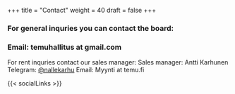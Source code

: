 +++
title = "Contact"
weight = 40
draft = false
+++

### For general inquries you can contact the board:

### Email: temuhallitus at gmail.com

For rent inquries contact our sales manager:
Sales manager: Antti Karhunen
Telegram: [@nallekarhu](https://t.me/nallekarhu)
Email: Myynti at temu.fi

{{< socialLinks >}}
